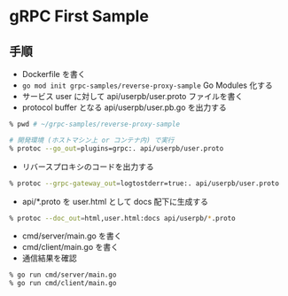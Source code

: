 # gRPC First Sample

## 手順

- Dockerfile を書く
- `go mod init grpc-samples/reverse-proxy-sample` Go Modules 化する
- サービス user に対して api/userpb/user.proto ファイルを書く
- protocol buffer となる api/userpb/user.pb.go を出力する

```zsh
% pwd # ~/grpc-samples/reverse-proxy-sample

# 開発環境 (ホストマシン上 or コンテナ内) で実行
% protoc --go_out=plugins=grpc:. api/userpb/user.proto
```

- リバースプロキシのコードを出力する

```zsh
% protoc --grpc-gateway_out=logtostderr=true:. api/userpb/user.proto
```

- api/*.proto を user.html として docs 配下に生成する

```zsh
% protoc --doc_out=html,user.html:docs api/userpb/*.proto
```

- cmd/server/main.go を書く
- cmd/client/main.go を書く
- 通信結果を確認

```zsh
% go run cmd/server/main.go
% go run cmd/client/main.go
```
